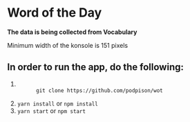 <h1>Word of the Day</h1>
<strong>The data is being collected from Vocabulary</strong>

<p>Minimum width of the konsole is 151 pixels</p>

<h2>In order to run the app, do the following:</h2>
<ol>
  <li>
    <code>
      git clone https://github.com/podpison/wot
    </code>
  </li>
  <li>
    <code>yarn install</code>
    or
    <code>npm install</code>
  </li>
  <li>
    <code>yarn start</code> or <code>npm start</code>
  </li>
</ol>